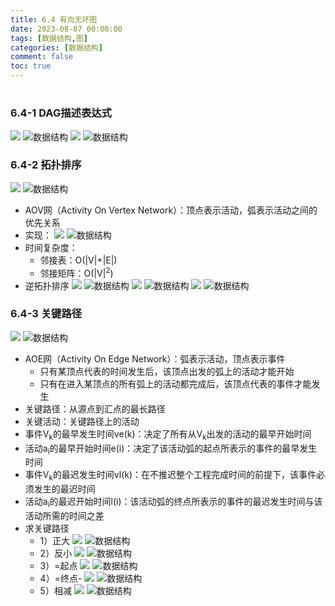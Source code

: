 ```yaml
---
title: 6.4 有向无环图
date: 2023-08-07 00:00:00
tags: [数据结构,图]
categories: [数据结构]
comment: false
toc: true
---
```

#
<!--more-->

### 

<!--more-->
### 6.4-1 DAG描述表达式
![](../../../../themes/yilia/source/img/datastruct/6_graph/DAG/1.png)
![数据结构](/img/datastruct/6_graph/DAG/1.png)
![](../../../../themes/yilia/source/img/datastruct/6_graph/DAG/2.png)
![数据结构](/img/datastruct/6_graph/DAG/2.png)
### 6.4-2 拓扑排序
![](../../../../themes/yilia/source/img/datastruct/6_graph/DAG/3.png)
![数据结构](/img/datastruct/6_graph/DAG/3.png)
- AOV网（Activity On Vertex Network）：顶点表示活动，弧表示活动之间的优先关系
- 实现：
![](../../../../themes/yilia/source/img/datastruct/6_graph/DAG/4.png)
![数据结构](/img/datastruct/6_graph/DAG/4.png)
- 时间复杂度：
    - 邻接表：O(|V|+|E|)
    - 邻接矩阵：O(|V|<sup>2</sup>)
- 逆拓扑排序
![](../../../../themes/yilia/source/img/datastruct/6_graph/DAG/5.png)
![数据结构](/img/datastruct/6_graph/DAG/5.png)
![](../../../../themes/yilia/source/img/datastruct/6_graph/DAG/6.png)
![数据结构](/img/datastruct/6_graph/DAG/6.png)
![](../../../../themes/yilia/source/img/datastruct/6_graph/DAG/7.png)
![数据结构](/img/datastruct/6_graph/DAG/7.png)

### 6.4-3 关键路径
![](../../../../themes/yilia/source/img/datastruct/6_graph/DAG/8.png)
![数据结构](/img/datastruct/6_graph/DAG/8.png)
- AOE网（Activity On Edge Network）：弧表示活动，顶点表示事件
    - 只有某顶点代表的时间发生后，该顶点出发的弧上的活动才能开始
    - 只有在进入某顶点的所有弧上的活动都完成后，该顶点代表的事件才能发生
- 关键路径：从源点到汇点的最长路径
- 关键活动：关键路径上的活动
- 事件V<sub>k</sub>的最早发生时间ve(k)：决定了所有从V<sub>k</sub>出发的活动的最早开始时间
- 活动a<sub>i</sub>的最早开始时间e(i)：决定了该活动弧的起点所表示的事件的最早发生时间
- 事件V<sub>k</sub>的最迟发生时间vl(k)：在不推迟整个工程完成时间的前提下，该事件必须发生的最迟时间
- 活动a<sub>i</sub>的最迟开始时间l(i)：该活动弧的终点所表示的事件的最迟发生时间与该活动所需的时间之差
- 求关键路径
    - 1）正大
![](../../../../themes/yilia/source/img/datastruct/6_graph/DAG/9.png)
![数据结构](/img/datastruct/6_graph/DAG/9.png)
    - 2）反小
![](../../../../themes/yilia/source/img/datastruct/6_graph/DAG/10.png)
![数据结构](/img/datastruct/6_graph/DAG/10.png)
    - 3）=起点
![](../../../../themes/yilia/source/img/datastruct/6_graph/DAG/11.png)
![数据结构](/img/datastruct/6_graph/DAG/11.png)
    - 4）=终点-
![](../../../../themes/yilia/source/img/datastruct/6_graph/DAG/12.png)
![数据结构](/img/datastruct/6_graph/DAG/12.png)
    - 5）相减
![](../../../../themes/yilia/source/img/datastruct/6_graph/DAG/13.png)
![数据结构](/img/datastruct/6_graph/DAG/13.png)
